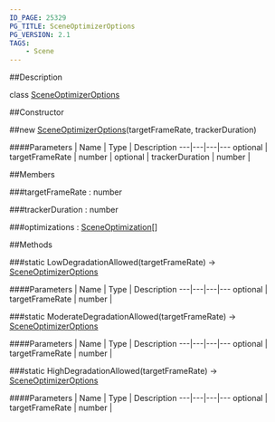 ```yaml
---
ID_PAGE: 25329
PG_TITLE: SceneOptimizerOptions
PG_VERSION: 2.1
TAGS:
    - Scene
---
```

##Description

class [SceneOptimizerOptions](/classes/2.2-alpha/SceneOptimizerOptions)



##Constructor

##new [SceneOptimizerOptions](/classes/2.2-alpha/SceneOptimizerOptions)(targetFrameRate, trackerDuration)



####Parameters
 | Name | Type | Description
---|---|---|---
optional | targetFrameRate | number | 
optional | trackerDuration | number | 

##Members

###targetFrameRate : number



###trackerDuration : number



###optimizations : [SceneOptimization](/classes/2.2-alpha/SceneOptimization)[]



##Methods

###static LowDegradationAllowed(targetFrameRate) &rarr; [SceneOptimizerOptions](/classes/2.2-alpha/SceneOptimizerOptions)



####Parameters
 | Name | Type | Description
---|---|---|---
optional | targetFrameRate | number | 

###static ModerateDegradationAllowed(targetFrameRate) &rarr; [SceneOptimizerOptions](/classes/2.2-alpha/SceneOptimizerOptions)



####Parameters
 | Name | Type | Description
---|---|---|---
optional | targetFrameRate | number | 

###static HighDegradationAllowed(targetFrameRate) &rarr; [SceneOptimizerOptions](/classes/2.2-alpha/SceneOptimizerOptions)



####Parameters
 | Name | Type | Description
---|---|---|---
optional | targetFrameRate | number | 

